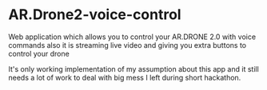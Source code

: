 # AR.Drone2-voice-control
Web application which allows you to control your AR.DRONE 2.0 with voice commands also it is streaming live video and giving you extra buttons to control your drone


It's only working implementation of my assumption about this app and it still needs a lot of work to deal with big mess I left during short hackathon.
